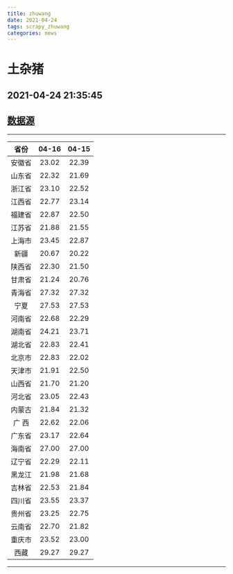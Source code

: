 ```yaml
---
title: zhuwang
date: 2021-04-24 
tags: scrapy_zhuwang
categories: news
---
```

# 土杂猪
## 2021-04-24 21:35:45
## [数据源](https://hangqing.zhuwang.cc/shengzhu/20210416/468116.html)
*****
| 省份 | 04-16 | 04-15 |
| :----: | :----: | :----: |
| 安徽省 | 23.02 | 22.39 |
| 山东省 | 22.32 | 21.69 |
| 浙江省 | 23.10 | 22.52 |
| 江西省 | 22.77 | 23.14 |
| 福建省 | 22.87 | 22.50 |
| 江苏省 | 21.88 | 21.55 |
| 上海市 | 23.45 | 22.87 |
| 新疆 | 20.67 | 20.22 |
| 陕西省 | 22.30 | 21.50 |
| 甘肃省 | 21.24 | 20.76 |
| 青海省 | 27.32 | 27.32 |
| 宁夏 | 27.53 | 27.53 |
| 河南省 | 22.68 | 22.29 |
| 湖南省 | 24.21 | 23.71 |
| 湖北省 | 22.83 | 22.41 |
| 北京市 | 22.83 | 22.02 |
| 天津市 | 21.91 | 22.50 |
| 山西省 | 21.70 | 21.20 |
| 河北省 | 23.05 | 22.43 |
| 内蒙古 | 21.84 | 21.32 |
| 广 西 | 22.62 | 22.06 |
| 广东省 | 23.17 | 22.64 |
| 海南省 | 27.00 | 27.00 |
| 辽宁省 | 22.29 | 22.11 |
| 黑龙江 | 21.98 | 21.68 |
| 吉林省 | 22.53 | 21.84 |
| 四川省 | 23.55 | 23.37 |
| 贵州省 | 23.25 | 22.75 |
| 云南省 | 22.70 | 21.82 |
| 重庆市 | 23.52 | 23.00 |
| 西藏 | 29.27 | 29.27 |
*****
